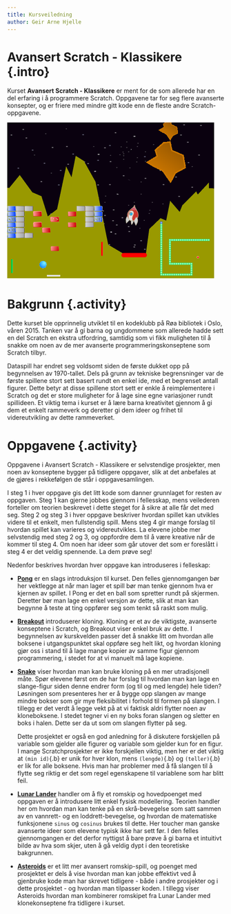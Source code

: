 ```yaml
---
title: Kursveiledning
author: Geir Arne Hjelle
---
```


# Avansert Scratch - Klassikere {.intro}

Kurset __Avansert Scratch - Klassikere__ er ment for de som allerede
har en del erfaring i å programmere Scratch. Oppgavene tar for seg
flere avanserte konsepter, og er friere med mindre gitt kode enn de
fleste andre Scratch-oppgavene.

![](kurs_avansert_scratch_klassikere.png)

# Bakgrunn {.activity}

Dette kurset ble opprinnelig utviklet til en kodeklubb på Røa
bibliotek i Oslo, våren 2015. Tanken var å gi barna og ungdommene som
allerede hadde sett en del Scratch en ekstra utfordring, samtidig som
vi fikk muligheten til å snakke om noen av de mer avanserte
programmeringskonseptene som Scratch tilbyr.

Dataspill har endret seg voldsomt siden de første dukket opp på
begynnelsen av 1970-tallet. Dels på grunn av tekniske begrensninger
var de første spillene stort sett basert rundt en enkel ide, med et
begrenset antall figurer. Dette betyr at disse spillene stort sett er
enkle å reimplementere i Scratch og det er store muligheter for å lage
sine egne variasjoner rundt spillideen. Et viktig tema i kurset er å
lære barna kreativitet gjennom å gi dem et enkelt rammeverk og
deretter gi dem ideer og frihet til videreutvikling av dette
rammeverket.

# Oppgavene {.activity}

Oppgavene i Avansert Scratch - Klassikere er selvstendige prosjekter,
men noen av konseptene bygger på tidligere oppgaver, slik at det
anbefales at de gjøres i rekkefølgen de står i oppgavesamlingen.

I steg 1 i hver oppgave gis det litt kode som danner grunnlaget for
resten av oppgaven. Steg 1 kan gjerne jobbes gjennom i fellesskap,
mens veilederen forteller om teorien beskrevet i dette steget for å
sikre at alle får det med seg. Steg 2 og steg 3 i hver oppgave
beskriver hvordan spillet kan utvikles videre til et enkelt, men
fullstendig spill. Mens steg 4 gir mange forslag til hvordan spillet
kan varieres og videreutvikles. La elevene jobbe mer selvstendig med
steg 2 og 3, og oppfordre dem til å være kreative når de kommer til
steg 4. Om noen har ideer som går utover det som er foreslått i steg 4
er det veldig spennende. La dem prøve seg!

Nedenfor beskrives hvordan hver oppgave kan introduseres i felleskap:

+ [__Pong__](../pong/pong.html) er en slags introduksjon til kurset.
  Den felles gjennomgangen bør her vektlegge at når man lager et spill
  bør man tenke gjennom hva er kjernen av spillet. I Pong er det en
  ball som spretter rundt på skjermen. Deretter bør man lage en enkel
  versjon av dette, slik at man kan begynne å teste at ting oppfører
  seg som tenkt så raskt som mulig.

+ [__Breakout__](../breakout/breakout.html) introduserer
  kloning. Kloning er et av de viktigste, avanserte konseptene i
  Scratch, og Breakout viser enkel bruk av dette. I begynnelsen av
  kurskvelden passer det å snakke litt om hvordan alle boksene i
  utgangspunktet skal oppføre seg helt likt, og hvordan kloning gjør
  oss i stand til å lage mange kopier av samme figur gjennom
  programmering, i stedet for at vi manuelt må lage kopiene.

+ [__Snake__](../snake/snake.html) viser hvordan man kan bruke kloning
  på en mer utradisjonell måte. Spør elevene først om de har forslag
  til hvordan man kan lage en slange-figur siden denne endrer form (og
  til og med lengde) hele tiden? Løsningen som presenteres her er å
  bygge opp slangen av mange mindre bokser som gir mye fleksibilitet i
  forhold til formen på slangen. I tillegg er det verdt å legge vekt
  på at vi faktisk aldri flytter noen av kloneboksene. I stedet tegner
  vi en ny boks foran slangen og sletter en boks i halen. Dette ser da
  ut som om slangen flytter på seg.

  Dette prosjektet er også en god anledning for å diskutere
  forskjellen på variable som gjelder alle figurer og variable som
  gjelder kun for en figur. I mange Scratchprosjekter er ikke
  forskjellen viktig, men her er det viktig at `(min id)`{.b} er unik
  for hver klon, mens `(lengde)`{.b} og `(teller)`{.b} er lik for alle
  boksene. Hvis man har problemer med å få slangen til å flytte seg
  riktig er det som regel egenskapene til variablene som har blitt
  feil.

+ [__Lunar Lander__](../lunar_lander/lunar_lander.html) handler om å
  fly et romskip og hovedpoenget med oppgaven er å introdusere litt
  enkel fysisk modellering. Teorien handler her om hvordan man kan
  tenke på en skrå-bevegelse som satt sammen av en vannrett- og en
  loddrett-bevegelse, og hvordan de matematiske funksjonene `sinus` og
  `cosinus` brukes til dette. Her toucher man ganske avanserte ideer
  som elevene typisk ikke har sett før. I den felles gjennomgangen er
  det derfor nyttigst å bare prøve å gi barna et intuitivt bilde av
  hva som skjer, uten å gå veldig dypt i den teoretiske bakgrunnen.

+ [__Asteroids__](../asteroids/asteroids.html) er et litt mer avansert
  romskip-spill, og poenget med prosjektet er dels å vise hvordan man
  kan jobbe effektivt ved å gjenbruke kode man har skrevet tidligere -
  både i andre prosjekter og i dette prosjektet - og hvordan man
  tilpasser koden. I tillegg viser Asteroids hvordan man kombinerer
  romskipet fra Lunar Lander med klonekonseptene fra tidligere i
  kurset.
